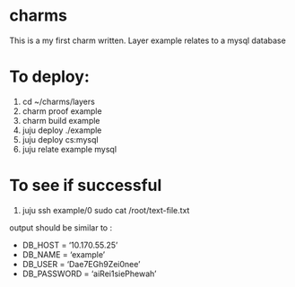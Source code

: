 # charms

This is a my first charm written. Layer example relates to a mysql database


# To deploy: 


1. cd ~/charms/layers 
1. charm proof example 
1. charm build example 
1. juju deploy ./example 
1. juju deploy cs:mysql 
1. juju relate example mysql 


# To see if successful 

1. juju ssh example/0 sudo cat /root/text-file.txt


output should be similar to : 

* DB_HOST = ‘10.170.55.25’
* DB_NAME = ‘example’
* DB_USER = ‘Dae7EGh9Zei0nee’
* DB_PASSWORD = ‘aiRei1siePhewah’
